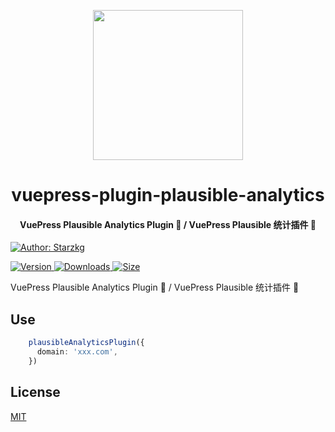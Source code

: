 <!-- markdownlint-disable -->
<p align="center">
  <img width="240" src="https://vuepress-star.shentuzhigang.cn/images/hero.png" style="text-align: center;"/>
</p>
<h1 align="center">vuepress-plugin-plausible-analytics</h1>
<h4 align="center">VuePress Plausible Analytics Plugin 📄 / VuePress Plausible 统计插件 📄</h4>

[![Author: Starzkg](https://img.shields.io/badge/Author-Starzkg-blue.svg?style=for-the-badge)](https://shentuzhigang.cn)

<!-- markdownlint-restore -->

[![Version](https://img.shields.io/npm/v/@starzkg/vuepress-plugin-plausible-analytics.svg?style=flat-square&logo=npm) ![Downloads](https://img.shields.io/npm/dm/@starzkg/vuepress-plugin-plausible-analytics.svg?style=flat-square&logo=npm) ![Size](https://img.shields.io/bundlephobia/min/@starzkg/vuepress-plugin-plausible-analytics?style=flat-square&logo=npm)](https://www.npmjs.com/package/@starzkg/vuepress-plugin-plausible-analytics)

VuePress Plausible Analytics Plugin 📄 / VuePress Plausible 统计插件 📄

## Use
```typescript
    plausibleAnalyticsPlugin({
      domain: 'xxx.com',
    })
```

## License

[MIT](https://github.com/vuepress-star/vuepress-plugin-baidu-analytics/blob/main/LICENSE)
